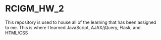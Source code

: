 # RCIGM_HW_2
This repository is used to house all of the learning that has been assigned to me.
This is where I learned JavaScript, AJAX/jQuery, Flask, and HTML/CSS
